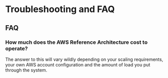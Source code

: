 # Troubleshooting and FAQ

## FAQ

### How much does the AWS Reference Architecture cost to operate?

The answer to this will vary wildly depending on your scaling requirements, your own AWS account configuration and the amount of load you put through the system.
